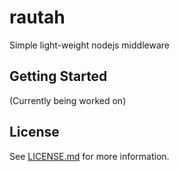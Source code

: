 # rautah
Simple light-weight nodejs middleware

## Getting Started
(Currently being worked on)

## License
See [LICENSE.md](LICENSE.md) for more information.